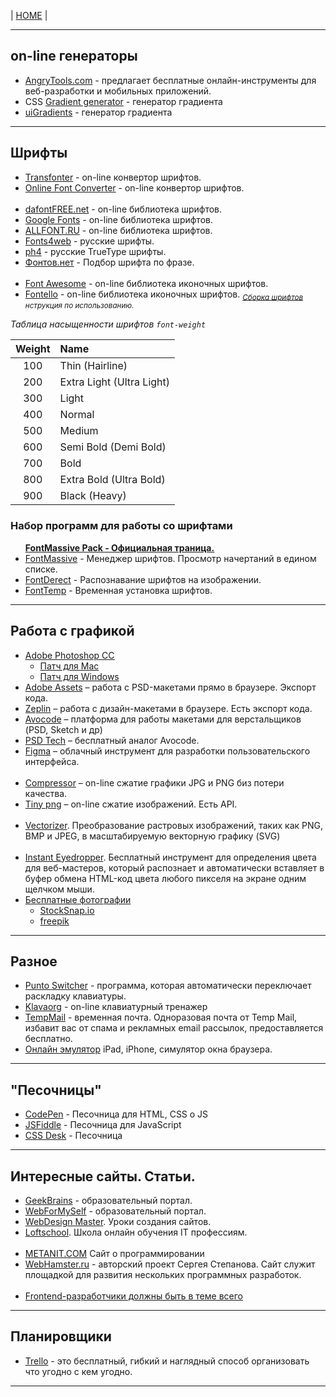 <p>
  <span>| <a href="https://github.com/vik-vavilikhin/vik-vavilikhin.github.io">HOME</a> |</span>
</p>

<hr>
<!-- ----------------------------------------------------------- -->
<h2>on-line генераторы</h2>
<ul>
  <li><a href="https://www.css-gradient.com/">AngryTools.com</a> - предлагает бесплатные онлайн-инструменты для веб-разработки и мобильных приложений.</li>
  <li>CSS <a href="https://www.css-gradient.com/">Gradient generator</a> - генератор градиента</li>
  <li><a href="https://uigradients.com/#GrapefruitSunset">uiGradients</a> - генератор градиента</li>
</ul>  

<hr>
<!-- ----------------------------------------------------------- -->
<h2>Шрифты</h2>
<ul>
  <li><a href="https://transfonter.org/">Transfonter</a> - on-line конвертор шрифтов.</li>
  <li><a href="https://onlinefontconverter.com/">Online Font Converter</a> - on-line конвертор шрифтов.</li>
  <br><!-- ==================== -->
  <li><a href="https://www.dafontfree.net/">dafontFREE.net</a> - on-line библиотека шрифтов.</li>
  <li><a href="https://fonts.google.com/">Google Fonts</a> - on-line библиотека шрифтов.</li>
  <li><a href="http://allfont.ru/">ALLFONT.RU</a> - on-line библиотека шрифтов.</li>
  <li><a href="http://fonts4web.ru/">Fonts4web</a> - русские шрифты.</li>
  <li><a href="https://www.ph4.ru/fonts_fonts.php?ja=19b#">ph4</a> - русские TrueType шрифты.</li>
  <li><a href="http://www.fontov.net/">Фонтов.нет</a> - Подбор шрифта по фразе.</li>
  <br><!-- ==================== -->
  <li><a href="https://fontawesome.com/">Font Awesome</a> - on-line библиотека иконочных шрифтов.</li>
  <li><a href="http://fontello.com/">Fontello</a> - on-line библиотека иконочных шрифтов. <sub><i><a href="https://webref.ru/layout/font-awesome/fontello">Сборка шрифтов</a> нструкция по использованию.</i></li></sub>
</ul>

<i>Таблица насыщенности шрифтов <code>font-weight</code></i>
<!-- ``` -->
 Weight |           Name            |
:------:|:--------------------------|
100     | Thin (Hairline)           |
200     | Extra Light (Ultra Light) |
300     | Light                     |
400     | Normal                    |
500     | Medium                    |
600     | Semi Bold (Demi Bold)     |
700     | Bold                      |
800     | Extra Bold (Ultra Bold)   |
900     | Black (Heavy)             |
<!-- ``` -->

<h3>Набор программ для работы со шрифтами</h3>
<ul>
  <strong><u><a href="https://fontmassive.com/">FontMassive Pack</a> - Официальная траница.</u></strong>
  <li><a href="https://fontmassive.com/fm.php">FontMassive</a> - Менеджер шрифтов. Просмотр начертаний в едином списке.</li>
  <li><a href="https://fontmassive.com/fd.php">FontDerect</a> - Распознавание шрифтов на изображении.</li>
  <li><a href="https://fontmassive.com/ft.php">FontTemp</a> - Временная установка шрифтов.</li>
</ul>

<hr>
<!-- ----------------------------------------------------------- -->
<h2>Работа с графикой</h2>
<ul>
  <li><u><a href="http://www.adobe.com/ru/products/photoshop.html">Adobe Photoshop CC</a></u>
    <ul>
      <li><a href="https://yadi.sk/d/cRmb_ho133xcvr">Патч для Mac</a></li>
      <li><a href="http://photoshop-besplatno.ru/adobe-photoshop-cc.html">Патч для Windows</a></li>
    </ul>
  </li>
  <li><a href="https://assets.adobe.com/">Adobe Assets</a> – работа с PSD-макетами прямо в браузере. Экспорт кода.</li>
  <li><a href="https://zeplin.io/">Zeplin</a> – работа с дизайн-макетами в браузере. Есть экспорт кода.</li>
  <li><a href="https://avocode.com/">Avocode</a> – платформа для работы макетами для верстальщиков (PSD, Sketch и др)</li>
  <li><a href="https://psdetch.com/">PSD Tech</a> – бесплатный аналог Avocode.</li>
  <li><a href="https://www.figma.com/">Figma</a> – облачный инструмент для разработки пользовательского интерфейса.</li>
  <br><!-- ==================== -->
  <li><a href="https://compressor.io/">Сompressor</a> – on-line сжатие графики JPG и PNG биз потери качества.</li>
  <li><a href="https://tinypng.com/">Tiny png</a> – on-line сжатие изображений. Есть API.</li>
  <br><!-- ==================== -->
  <li><a href="https://www.vectorizer.io/">Vectorizer</a>. Преобразование растровых изображений, таких как PNG, BMP и JPEG, в масштабируемую векторную графику (SVG)</li>
  <br><!-- ==================== -->
  <li><a href="http://instant-eyedropper.com/">Instant Eyedropper</a>. Бесплатный инструмент для определения цвета для веб-мастеров, который распознает и автоматически вставляет в буфер обмена HTML-код цвета любого пикселя на экране одним щелчком мыши.</li>
  <li><u>Бесплатные фотографии</u>
    <ul>
      <li><a href="https://stocksnap.io/">StockSnap.io</a></li>
      <li><a href="https://www.freepik.com/">freepik</a></li>
    </ul>
  </li>
</ul>

<hr>
<!-- ----------------------------------------------------------- -->
<h2>Разное</h2>
<ul>
  <li><a href="https://yandex.ru/soft/punto/">Punto Switcher</a> - программа, которая автоматически переключает раскладку клавиатуры.</li>
  <li><a href="https://klava.org/">Klavaorg</a> - on-line клавиатурный тренажер</li>
  <li><a href="https://temp-mail.org/ru/">TempMail</a> - временная почта. Одноразовая почта от Temp Mail, избавит вас от спама и рекламных email рассылок, предоставляется бесплатно.</li>
  <li><a href="http://weblomaster.ru/ipad-emulator/">Онлайн эмулятор</a> iPad, iPhone, симулятор окна браузера.</li>
</ul>

<hr>
<!-- ----------------------------------------------------------- -->
<h2>"Песочницы"</h2>
<ul>
  <li><a href="https://codepen.io">CodePen</a> - Песочница для HTML, CSS о JS</li>
  <li><a href="https://jsfiddle.net/">JSFiddle</a> - Песочница для JavaScript</li>
  <li><a href="http://cssdeck.com/">CSS Desk</a> - Песочница</li>
</ul>

<hr>
<!-- ----------------------------------------------------------- -->
<h2>Интересные сайты. Статьи.</h2>
<ul>
  <li><a href="https://geekbrains.ru/">GeekBrains</a> - образовательный портал.</li>
  <li><a href="https://webformyself.com/">WebForMySelf</a> - образовательный портал.</li>
  <li><a href="https://webdesign-master.ru/">WebDesign Master</a>. Уроки создания сайтов.</li>
  <li><a href="https://loftschool.com/">Loftschool</a>. Школа онлайн обучения IT профессиям.</li>
  <br><!-- ==================== -->
  <li><a href="https://metanit.com/">METANIT.COM</a> Сайт о программировании</li>
  <li><a href="https://webhamster.ru/">WebHamster.ru</a> - авторский проект Сергея Степанова. Сайт служит площадкой для развития нескольких программных разработок.</li>
  <br><!-- ==================== -->
  <li><a href="https://habr.com/ru/post/306716/">Frontend-разработчики должны быть в теме всего</a></li>
</ul>

<hr>
<!-- ----------------------------------------------------------- -->
<h2>Планировщики</h2>
<ul>
  <li><a href="https://trello.com/">Trello</a> - это бесплатный, гибкий и наглядный способ организовать что угодно с кем угодно.</li>
</ul>

<hr>
<!-- ----------------------------------------------------------- -->

